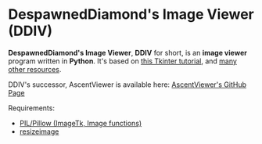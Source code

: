 # DespawnedDiamond's Image Viewer (DDIV)

**DespawnedDiamond's Image Viewer**, **DDIV** for short, is an **image viewer** program written in **Python**. It's based on [this Tkinter tutorial](https://www.youtube.com/watch?v=zg4c92pNFeo), and [many other resources](/CREDITS.md).

DDIV's successor, AscentViewer is available here: [AscentViewer's GitHub Page](https://github.com/despawnedd/AscentViewer)

Requirements: 
- [PIL/Pillow (ImageTk, Image functions)](https://github.com/python-pillow/Pillow)
- [resizeimage](https://github.com/VingtCinq/python-resize-image)
